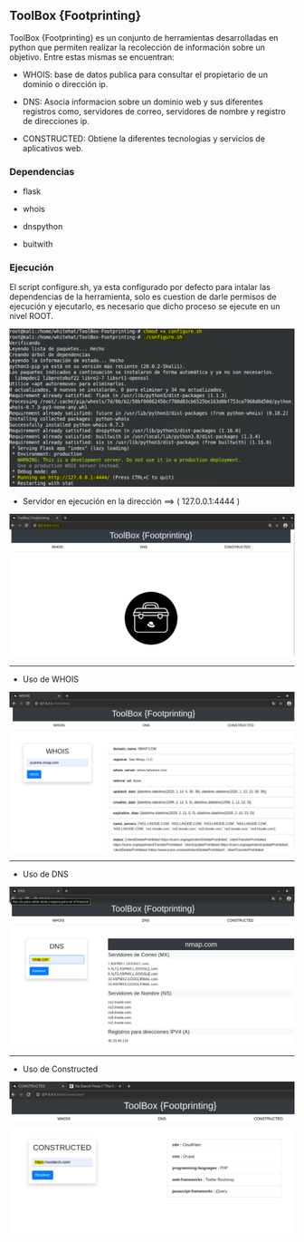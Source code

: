 ## ToolBox {Footprinting}
ToolBox {Footprinting} es un conjunto de herramientas desarrolladas en python que permiten realizar la recolección de información sobre un objetivo. Entre estas mismas se encuentran:

* WHOIS: base de datos publica para consultar el propietario de un dominio o dirección ip.

* DNS: Asocia informacion sobre un dominio web y sus diferentes registros como, servidores de correo, servidores de nombre y registro de direcciones ip.

* CONSTRUCTED: Obtiene la diferentes tecnologias y servicios de aplicativos web.

### Dependencias

* flask

* whois

* dnspython

* buitwith

### Ejecución

El script configure.sh, ya esta configurado por defecto para intalar las dependencias de la herramienta, solo es cuestion de darle permisos de ejecución y ejecutarlo, es necesario que dicho proceso se ejecute en un nivel ROOT.

<div style="align-items:center;">
	<img src="Images/1.PNG">
</div>

* Servidor en ejecución en la dirección ==> ( 127.0.0.1:4444 )

<div style="align-items:center;">
	<img src="Images/2.PNG">
</div>

<hr>

* Uso de WHOIS
<div style="align-items:center;">
	<img src="Images/3.PNG">
</div>

<hr>

* Uso de DNS

<div style="align-items:center;">
	<img src="Images/4.PNG">
</div>

<hr>

* Uso de Constructed

<div style="align-items:center;">
	<img src="Images/5.PNG">
</div>
